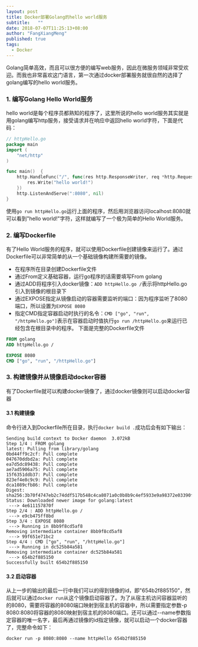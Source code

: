 ```yaml
---
layout: post
title: Docker部署Golang的hello world服务
subtitle:   ""
date: 2018-07-07T11:25:13+08:00
author: "FangXiangMeng"
published: true
tags:
  - Docker
---
```


<!--more-->
Golang简单高效，而且可以很方便的编写web服务，因此在微服务领域非常受欢迎。而我也非常喜欢这门语言，第一次通过docker部署服务就很自然的选择了golang编写的hello world服务。

### 1. 编写Golang  Hello World服务
hello world是每个程序员都熟知的程序了，这里所说的hello world服务其实就是用golang编写http服务，接受请求并在响应中返回hello world字符，下面是代码：
```go
// httpHello.go
package main
import (
	"net/http"
)

func main()  {
	http.HandleFunc("/", func(res http.ResponseWriter, req *http.Request) {
		res.Write("hello world!")
	})
	http.ListenAndServe(":8080", nil)
}
```
使用```go run httpHello.go```运行上面的程序，然后用浏览器访问localhost:8080就可以看到"hello world!"字符，这样就编写了一个极为简单的Hello World服务。

### 2. 编写Dockerfile
有了Hello World服务的程序，就可以使用Dockerfile创建镜像来运行了。通过Dockerfile可以非常简单的从一个基础镜像构建所需要的镜像。

- 在程序所在目录创建Dockerfile文件
- 通过From定义基础容器，运行go程序的话需要填写From golang
- 通过ADD将程序引入docker镜像：```ADD httpHello.go /```表示将httpHello.go引入到镜像的根目录下
- 通过EXPOSE指定从镜像启动的容器需要监听的端口：因为程序监听了8080端口，所以设置为```EXPOSE 8080```
- 指定CMD指定容器启动时执行的名令：```CMD ["go", "run", "/httpHello.go"]```表示在容器启动时值执行```go run /httpHello.go```来运行已经包含在根目录中的程序。
下面是完整的Dockerfile文件

```dockerfile
FROM golang
ADD httpHello.go /

EXPOSE 8080
CMD ["go", "run", "/httpHello.go"]
```
### 3. 构建镜像并从镜像启动docker容器
有了Dockerfile就可以构建docker镜像了，通过docker镜像则可以启动docker容器

#### 3.1 构建镜像
命令行进入到Dockerfile所在目录，执行```docker build .```成功后会有如下输出：

```shell
Sending build context to Docker daemon  3.072kB
Step 1/4 : FROM golang
latest: Pulling from library/golang
0bd44ff9c2cf: Pull complete
047670ddbd2a: Pull complete
ea7d5dc89438: Pull complete
ae7ad5906a75: Pull complete
15f6351ddb37: Pull complete
823ef4e8c9c9: Pull complete
dca1089cfb86: Pull complete
Digest: sha256:3b70f4747eb2c74ddf517b548c4ca8071a0c0b8b9c4ef5933e9a98372e03390f
Status: Downloaded newer image for golang:latest
 ---> 4e611157870f
Step 2/4 : ADD httpHello.go /
 ---> e9cb475ff8bd
Step 3/4 : EXPOSE 8080
 ---> Running in 8bb9f8cd5af8
Removing intermediate container 8bb9f8cd5af8
 ---> 99f651e71bc2
Step 4/4 : CMD ["go", "run", "/httpHello.go"]
 ---> Running in dc525b84a581
Removing intermediate container dc525b84a581
 ---> 654b2f885150
Successfully built 654b2f885150
```
#### 3.2 启动容器
从上一步的输出的最后一行中我们可以的得到镜像的id，即"654b2f885150"，然后就可以通过```docker run```从这个镜像启动容器了。为了从宿主机访问容器监听的的8080，需要将容器的8080端口映射到宿主机的容器中，所以需要指定参数-p 8080:8080将容器的8080映射到宿主机的8080端口。还可以通过--name参数指定容器的唯一名字，最后再通过镜像的id指定镜像，就可以启动一个docker容器了，完整命令如下：

```shell
docker run -p 8080:8080 --name httpHello 654b2f885150
```
